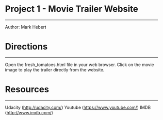# Project 1 - Movie Trailer Website
-----------------------------------
Author: Mark Hebert

# Directions
------------
Open the fresh_tomatoes.html file in your web browser.
Click on the movie image to play the trailer directly from the website.  

# Resources
-----------
Udacity (http://udacity.com/)
Youtube (https://www.youtube.com/)
IMDB (http://www.imdb.com/)